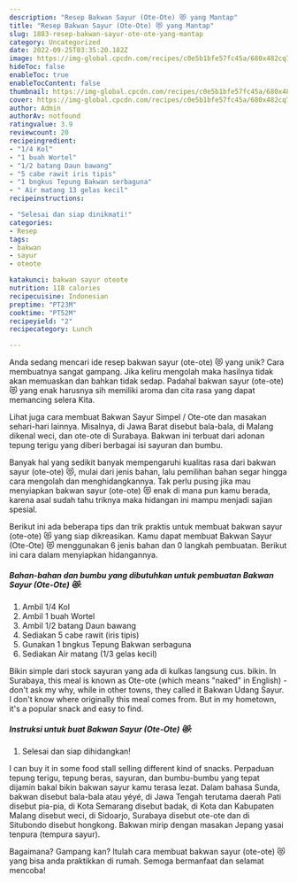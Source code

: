 ```yaml
---
description: "Resep Bakwan Sayur (Ote-Ote) 😻 yang Mantap"
title: "Resep Bakwan Sayur (Ote-Ote) 😻 yang Mantap"
slug: 1883-resep-bakwan-sayur-ote-ote-yang-mantap
category: Uncategorized
date: 2022-09-25T03:35:20.182Z
image: https://img-global.cpcdn.com/recipes/c0e5b1bfe57fc45a/680x482cq70/bakwan-sayur-ote-ote-foto-resep-utama.jpg
hideToc: false
enableToc: true
enableTocContent: false
thumbnail: https://img-global.cpcdn.com/recipes/c0e5b1bfe57fc45a/680x482cq70/bakwan-sayur-ote-ote-foto-resep-utama.jpg
cover: https://img-global.cpcdn.com/recipes/c0e5b1bfe57fc45a/680x482cq70/bakwan-sayur-ote-ote-foto-resep-utama.jpg
author: Admin
authorAv: notfound
ratingvalue: 3.9
reviewcount: 20
recipeingredient:
- "1/4 Kol"
- "1 buah Wortel"
- "1/2 batang Daun bawang"
- "5 cabe rawit iris tipis"
- "1 bngkus Tepung Bakwan serbaguna"
- " Air matang 13 gelas kecil"
recipeinstructions:

- "Selesai dan siap dinikmati!"
categories:
- Resep
tags:
- bakwan
- sayur
- oteote

katakunci: bakwan sayur oteote 
nutrition: 118 calories
recipecuisine: Indonesian
preptime: "PT23M"
cooktime: "PT52M"
recipeyield: "2"
recipecategory: Lunch

---
```





Anda sedang mencari ide resep bakwan sayur (ote-ote) 😻 yang unik? Cara membuatnya sangat gampang. Jika keliru mengolah maka hasilnya tidak akan memuaskan dan bahkan tidak sedap. Padahal bakwan sayur (ote-ote) 😻 yang enak harusnya sih memiliki aroma dan cita rasa yang dapat memancing selera Kita.





Lihat juga cara membuat Bakwan Sayur Simpel / Ote-ote dan masakan sehari-hari lainnya. Misalnya, di Jawa Barat disebut bala-bala, di Malang dikenal weci, dan ote-ote di Surabaya. Bakwan ini terbuat dari adonan tepung terigu yang diberi berbagai isi sayuran dan bumbu.

Banyak hal yang sedikit banyak mempengaruhi kualitas rasa dari bakwan sayur (ote-ote) 😻, mulai dari jenis bahan, lalu pemilihan bahan segar hingga cara mengolah dan menghidangkannya. Tak perlu pusing jika mau menyiapkan bakwan sayur (ote-ote) 😻 enak di mana pun kamu berada, karena asal sudah tahu triknya maka hidangan ini mampu menjadi sajian spesial.






Berikut ini ada beberapa tips dan trik praktis untuk membuat bakwan sayur (ote-ote) 😻 yang siap dikreasikan. Kamu dapat membuat Bakwan Sayur (Ote-Ote) 😻 menggunakan 6 jenis bahan dan 0 langkah pembuatan. Berikut ini cara dalam menyiapkan hidangannya.

<!--inarticleads1-->

##### Bahan-bahan dan bumbu yang dibutuhkan untuk pembuatan Bakwan Sayur (Ote-Ote) 😻:

1. Ambil 1/4 Kol
1. Ambil 1 buah Wortel
1. Ambil 1/2 batang Daun bawang
1. Sediakan 5 cabe rawit (iris tipis)
1. Gunakan 1 bngkus Tepung Bakwan serbaguna
1. Sediakan  Air matang (1/3 gelas kecil)


Bikin simple dari stock sayuran yang ada di kulkas langsung cus. bikin. In Surabaya, this meal is known as Ote-ote (which means &#34;naked&#34; in English) - don&#39;t ask my why, while in other towns, they called it Bakwan Udang Sayur. I don&#39;t know where originally this meal comes from. But in my hometown, it&#39;s a popular snack and easy to find. 

<!--inarticleads2-->

##### Instruksi untuk buat Bakwan Sayur (Ote-Ote) 😻:


1. Selesai dan siap dihidangkan!

I can buy it in some food stall selling different kind of snacks. Perpaduan tepung terigu, tepung beras, sayuran, dan bumbu-bumbu yang tepat dijamin bakal bikin bakwan sayur kamu terasa lezat. Dalam bahasa Sunda, bakwan disebut bala-bala atau yéyé, di Jawa Tengah terutama daerah Pati disebut pia-pia, di Kota Semarang disebut badak, di Kota dan Kabupaten Malang disebut weci, di Sidoarjo, Surabaya disebut ote-ote dan di Situbondo disebut hongkong. Bakwan mirip dengan masakan Jepang yasai tenpura (tempura sayur). 

Bagaimana? Gampang kan? Itulah cara membuat bakwan sayur (ote-ote) 😻 yang bisa anda praktikkan di rumah. Semoga bermanfaat dan selamat mencoba!

